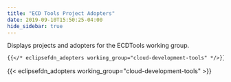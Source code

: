 ```yaml
---
title: "ECD Tools Project Adopters"
date: 2019-09-10T15:50:25-04:00
hide_sidebar: true
---
```


Displays projects and adopters for the ECDTools working group.

```md
{{</* eclipsefdn_adopters working_group="cloud-development-tools" */>}}
```

{{< eclipsefdn_adopters working_group="cloud-development-tools" >}}